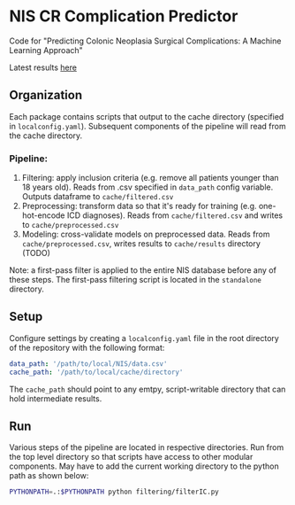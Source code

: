 # NIS CR Complication Predictor

Code for "Predicting Colonic Neoplasia Surgical Complications: A Machine Learning Approach"

Latest results [here](./results/README.md)

## Organization
Each package contains scripts that output to the cache directory (specified in `localconfig.yaml`). Subsequent components of the pipeline will read from the cache directory.

### Pipeline:
1. Filtering: apply inclusion criteria (e.g. remove all patients younger than 18 years old). Reads from .csv specified in `data_path` config variable. Outputs dataframe to `cache/filtered.csv`
2. Preprocessing: transform data so that it's ready for training (e.g. one-hot-encode ICD diagnoses). Reads from `cache/filtered.csv` and writes to `cache/preprocessed.csv`
3. Modeling: cross-validate models on preprocessed data. Reads from `cache/preprocessed.csv`, writes results to `cache/results` directory (TODO)

Note: a first-pass filter is applied to the entire NIS database before any of these steps. The first-pass filtering script is located in the `standalone` directory.

## Setup

Configure settings by creating a `localconfig.yaml` file in the root directory of the repository with the following format:
```yaml
data_path: '/path/to/local/NIS/data.csv'
cache_path: '/path/to/local/cache/directory'
```

The `cache_path` should point to any emtpy, script-writable directory that can hold intermediate results.

## Run

Various steps of the pipeline are located in respective directories. Run from the top level directory so that scripts have access to other modular components. May have to add the current working directory to the python path as shown below:
```bash
PYTHONPATH=.:$PYTHONPATH python filtering/filterIC.py
```